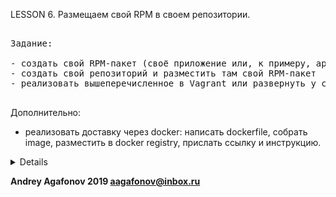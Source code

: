 LESSON 6. Размещаем свой RPM в своем репозитории.

<pre>

Задание:

- создать свой RPM-пакет (своё приложение или, к примеру, apache2 с определенными опциями);
- создать свой репозиторий и разместить там свой RPM-пакет
- реализовать вышеперечисленное в Vagrant или развернуть у себя через nginx и дать ссылку на репозиторий

</pre>

Дополнительно:
* реализовать доставку через docker: написать dockerfile, собрать image, разместить в docker registry, прислать ссылку и инструкцию.


<details> 
  
Решение:

[Vagrantfile](./Vagrantfile) с [provisioning](./provision.sh), который:
  - собирает httpd с некоторыми нужными зависимостями;
- создает репозиторий rpm;
- разворачивает репозиторий rpm через httpd;
- устанавливает docker
- используя dockerfile создает образ centos c httpd из нашего репозитория.
- (далее образ был запушен в DockerHub, комментарии в конце [файла](./provision.sh), инструкция к контейнеру на DockerHub'е) - [DockerHub](https://cloud.docker.com/u/andreyagafonov/repository/docker/andreyagafonov/otus_lab6)
</details>

**Andrey Agafonov 2019 aagafonov@inbox.ru**
